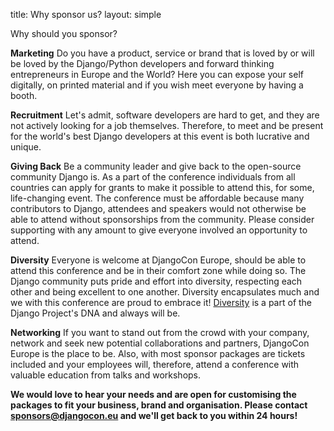 title: Why sponsor us?
layout: simple

Why should you sponsor?


**Marketing** Do you have a product, service or brand that is loved by or will be loved by the Django/Python developers and forward thinking entrepreneurs in Europe and the World? Here you can expose your self digitally, on printed material and if you wish meet everyone by having a booth.


**Recruitment** Let's admit, software developers are hard to get, and they are not actively looking for a job themselves. Therefore, to meet and be present for the world's best Django developers at this event is both lucrative and unique.


**Giving Back** Be a community leader and give back to the open-source community Django is. As a part of the conference individuals from all countries can apply for grants to make it possible to attend this, for some, life-changing event. The conference must be affordable because many contributors to Django, attendees and speakers would not otherwise be able to attend without sponsorships from the community. Please consider supporting with any amount to give everyone involved an opportunity to attend.


**Diversity** Everyone is welcome at DjangoCon Europe, should be able to attend this conference and be in their comfort zone while doing so. The Django community puts pride and effort into diversity, respecting each other and being excellent to one another. Diversity encapsulates much and we with this conference are proud to embrace it! [Diversity](https://www.python.org/community/diversity/) is a part of the Django Project's DNA and always will be.


**Networking** If you want to stand out from the crowd with your company, network and seek new potential collaborations and partners, DjangoCon Europe is the place to be. Also, with most sponsor packages are tickets included and your employees will, therefore, attend a conference with valuable education from talks and workshops.


<!--

See detailed descriptions and custom opportunities in our Sponsorships Brochure:


[<center><button class="btn">Discover the Sponsorship Brochure (PDF)</button></center>](/static/docs/djc-sponsorship-brochure.pdf){:target="_blank"}

-->


**We would love to hear your needs and are open for customising the packages to fit your business, brand and organisation. Please contact [sponsors@djangocon.eu](mailto:sponsors@djangocon.eu) and we'll get back to you within 24 hours!**
